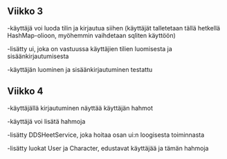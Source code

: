 ## Viikko 3
-käyttäjä voi luoda tilin ja kirjautua siihen (käyttäjät talletetaan tällä hetkellä HashMap-olioon, myöhemmin vaihdetaan sqliten käyttöön)

-lisätty ui, joka on vastuussa käyttäjien tilien luomisesta ja sisäänkirjautumisesta

-käyttäjän luominen ja sisäänkirjautuminen testattu

## Viikko 4
-käyttäjällä kirjautuminen näyttää käyttäjän hahmot

-käyttäjä voi lisätä hahmoja

-lisätty DDSHeetService, joka hoitaa osan ui:n loogisesta toiminnasta

-lisätty luokat User ja Character, edustavat käyttäjää ja tämän hahmoja
